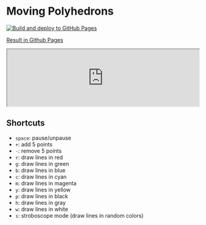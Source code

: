 # Moving Polyhedrons

[![Build and deploy to GitHub Pages](https://github.com/MaximeVernusset/Moving-Polyhedrons/actions/workflows/deploy.yml/badge.svg)](https://github.com/MaximeVernusset/Moving-Polyhedrons/actions/workflows/deploy.yml)

[Result in Github Pages](https://maximevernusset.github.io/Moving-Polyhedrons/)

<iframe
    src="https://maximevernusset.github.io/Moving-Polyhedrons/"
    width="100%">
</iframe>

## Shortcuts

- `space`: pause/unpause
- `+`: add 5 points
- `-`: remove 5 points
- `r`: draw lines in red
- `g`: draw lines in green
- `b`: draw lines in blue
- `c`: draw lines in cyan
- `m`: draw lines in magenta
- `y`: draw lines in yellow
- `p`: draw lines in black
- `h`: draw lines in gray
- `w`: draw lines in white
- `s`: stroboscope mode (draw lines in random colors)
